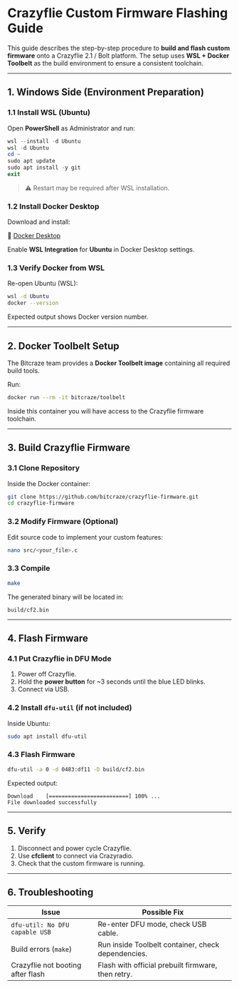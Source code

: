 

# Crazyflie Custom Firmware Flashing Guide

This guide describes the step-by-step procedure to **build and flash custom firmware** onto a Crazyflie 2.1 / Bolt platform.
The setup uses **WSL + Docker Toolbelt** as the build environment to ensure a consistent toolchain.

---

## 1. Windows Side (Environment Preparation)

### 1.1 Install WSL (Ubuntu)

Open **PowerShell** as Administrator and run:

```powershell
wsl --install -d Ubuntu
wsl -d Ubuntu
cd ~
sudo apt update
sudo apt install -y git
exit
```

> ⚠️ Restart may be required after WSL installation.



### 1.2 Install Docker Desktop

Download and install:

🔗 [Docker Desktop](https://www.docker.com/products/docker-desktop/?utm_source=chatgpt.com)

Enable **WSL Integration** for **Ubuntu** in Docker Desktop settings.



### 1.3 Verify Docker from WSL

Re-open Ubuntu (WSL):

```bash
wsl -d Ubuntu
docker --version
```

Expected output shows Docker version number.

---

## 2. Docker Toolbelt Setup

The Bitcraze team provides a **Docker Toolbelt image** containing all required build tools.

Run:

```bash
docker run --rm -it bitcraze/toolbelt
```

Inside this container you will have access to the Crazyflie firmware toolchain.

---

## 3. Build Crazyflie Firmware

### 3.1 Clone Repository

Inside the Docker container:

```bash
git clone https://github.com/bitcraze/crazyflie-firmware.git
cd crazyflie-firmware
```

### 3.2 Modify Firmware (Optional)

Edit source code to implement your custom features:

```bash
nano src/<your_file>.c
```

### 3.3 Compile

```bash
make
```

The generated binary will be located in:

```
build/cf2.bin
```

---

## 4. Flash Firmware

### 4.1 Put Crazyflie in DFU Mode

1. Power off Crazyflie.
2. Hold the **power button** for \~3 seconds until the blue LED blinks.
3. Connect via USB.



### 4.2 Install `dfu-util` (if not included)

Inside Ubuntu:

```bash
sudo apt install dfu-util
```



### 4.3 Flash Firmware

```bash
dfu-util -a 0 -d 0483:df11 -D build/cf2.bin
```

Expected output:

```
Download    [=========================] 100% ...
File downloaded successfully
```

---

## 5. Verify

1. Disconnect and power cycle Crazyflie.
2. Use **cfclient** to connect via Crazyradio.
3. Check that the custom firmware is running.

---

## 6. Troubleshooting

| Issue                             | Possible Fix                                       |
| --------------------------------- | -------------------------------------------------- |
| `dfu-util: No DFU capable USB`    | Re-enter DFU mode, check USB cable.                |
| Build errors (`make`)             | Run inside Toolbelt container, check dependencies. |
| Crazyflie not booting after flash | Flash with official prebuilt firmware, then retry. |


